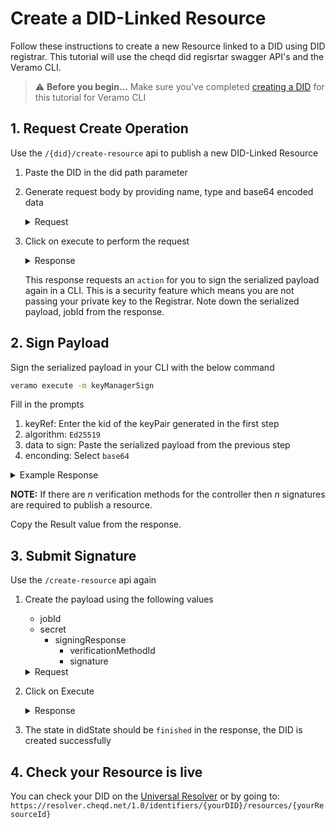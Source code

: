 # Create a DID-Linked Resource

Follow these instructions to create a new Resource linked to a DID using DID registrar. This tutorial will use the cheqd did regisrtar swagger API's and the Veramo CLI.

> ⚠️ **Before you begin...**
> Make sure you've completed [creating a DID](./create-did.md) for this tutorial for Veramo CLI

## 1. Request Create Operation

Use the `/{did}/create-resource` api to publish a new DID-Linked Resource

1. Paste the DID in the did path parameter
2. Generate request body by providing name, type and base64 encoded data
    <details>
    <summary>Request</summary>

    ```json
      {
        "data": "SGVsbG8gV29ybGQ=",
        "name": "ResourceName",
        "type": "TextDocument"
      }
    ```

    </details>

3. Click on execute to perform the request
    <details>
    <summary>Response</summary>

    ```json
    {
    "jobId": "79638705-da04-492c-aeb4-5e66cfaba0f8",
    "resourceState": {
        "did": "d4d4404b-6f7f-4e02-8d41-b81afb1f05ed",
        "state": "action",
        "action": "signPayload",
        "description": "Please sign the following payload with the keys in verificationMethod and Add the signingResponse in secret",
        "signingRequest": [
        {
            "kid": "did:cheqd:testnet:d4d4404b-6f7f-4e02-8d41-b81afb1f05ed#key-1",
            "type": "Ed25519VerificationKey2020",
            "alg": "EdDSA",
            "serializedPayload": "CgtIZWxsbyBXb3JsZBIkZDRkNDQwNGItNmY3Zi00ZTAyLThkNDEtYjgxYWZiMWYwNWVkGiQxZGM1ODBmNS1hNWNhLTRhMzMtYWY4My00MzEyNmZlYTZmMmQiDFJlc291cmNlTmFtZTIMVGV4dERvY3VtZW50"
        }
        ],
        "secret": {
        "signingResponse": [
            "e.g. { verificationMethodId: did:cheqd:testnet:qsqdcansoica#key-1, signature: aca1s12q14213casdvaadcfas }"
        ]
        }
      }
    }
    ```

    </details>

    This response requests an `action` for you to sign the serialized payload again in a CLI. This is a security feature which means you are not passing your private key to the Registrar. Note down the serialized payload, jobId from the response.

## 2. Sign Payload

Sign the serialized payload in your CLI with the below command

```bash
veramo execute -m keyManagerSign
```

Fill in the prompts

1. keyRef: Enter the kid of the keyPair generated in the first step
2. algorithm: `Ed25519`
3. data to sign: Paste the serialized payload from the previous step
4. enconding: Select `base64`

<details>
<summary>Example Response</summary>

```json
    Arguments:  {
    "keyRef": "d2ce308f19ee116ee810956605632ccd024bad8dedd02baf49f248d03acdaa48",
    "algorithm": "Ed25519",
    "data": "CgtIZWxsbyBXb3JsZBIkZDRkNDQwNGItNmY3Zi00ZTAyLThkNDEtYjgxYWZiMWYwNWVkGiQxZGM1ODBmNS1hNWNhLTRhMzMtYWY4My00MzEyNmZlYTZmMmQiDFJlc291cmNlTmFtZTIMVGV4dERvY3VtZW50",
    "encoding": "base64"
    }

    Result : "RiJelgAtm26arp8-cYfLVyyYnvoAgnnaL1Lndf_6G_iuoQtrTRgt5TD1GCwJXb30y8Fc7L_jzN3hH4WZRzeqDw"
```

</details>

**NOTE:** If there are *n* verification methods for the controller then *n* signatures are required to publish a resource.

Copy the Result value from the response.

## 3. Submit Signature

Use the `/create-resource` api again

1. Create the payload using the following values
    * jobId
    * secret
       * signingResponse
            * verificationMethodId
            * signature

    <details>
    <summary>Request</summary>

    ```json
    {
        "jobId": "79638705-da04-492c-aeb4-5e66cfaba0f8",
        "secret": {
            "signingResponse": [{
                "verificationMethodId": "did:cheqd:testnet:d4d4404b-6f7f-4e02-8d41-b81afb1f05ed#key-1",
                "signature": "RiJelgAtm26arp8-cYfLVyyYnvoAgnnaL1Lndf_6G_iuoQtrTRgt5TD1GCwJXb30y8Fc7L_jzN3hH4WZRzeqDw"
            }]
        }
    }
    ```

    </details>

2. Click on Execute

    <details>
    <summary>Response</summary>

    ```json
    {
    "jobId": "79638705-da04-492c-aeb4-5e66cfaba0f8",
    "resourceState": {
        "resourceId": "1dc580f5-a5ca-4a33-af83-43126fea6f2d",
        "state": "finished",
        "secret": {
        "signingResponse": [
            {
            "verificationMethodId": "did:cheqd:testnet:d4d4404b-6f7f-4e02-8d41-b81afb1f05ed#key-1",
            "signature": "RiJelgAtm26arp8-cYfLVyyYnvoAgnnaL1Lndf_6G_iuoQtrTRgt5TD1GCwJXb30y8Fc7L_jzN3hH4WZRzeqDw"
            }
        ]
        },
        "resource": {
        "collectionId": "d4d4404b-6f7f-4e02-8d41-b81afb1f05ed",
        "id": "1dc580f5-a5ca-4a33-af83-43126fea6f2d",
        "name": "ResourceName",
        "resourceType": "TextDocument",
        "data": {
            "0": 72,
            "1": 101,
            "2": 108,
            "3": 108,
            "4": 111,
            "5": 32,
            "6": 87,
            "7": 111,
            "8": 114,
            "9": 108,
            "10": 100
        }
        }
    }
    }
    ```

    </details>

3. The state in didState should be `finished` in the response, the DID is created successfully

## 4. Check your Resource is live

You can check your DID on the [Universal Resolver](https://dev.uniresolver.io/) or by going to: `https://resolver.cheqd.net/1.0/identifiers/{yourDID}/resources/{yourResourceId}`
